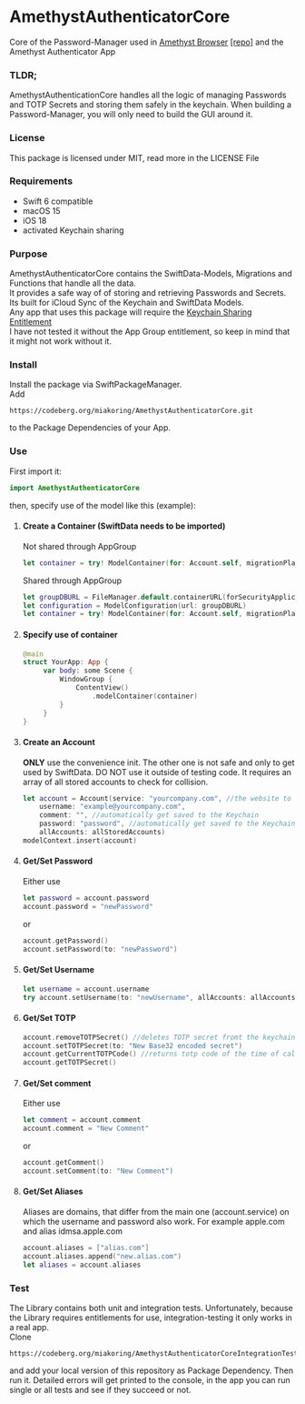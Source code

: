 # AmethystAuthenticatorCore

Core of the Password-Manager used in [Amethyst Browser](https://amethystbrowser.de) [[repo]](https://codeberg.org/miakoring/Amethyst) and the Amethyst Authenticator App

### TLDR;
AmethystAuthenticationCore handles all the logic of managing Passwords and TOTP Secrets and storing them safely in the keychain. When building a Password-Manager, you will only need to build the GUI around it.

### License
This package is licensed under MIT, read more in the LICENSE File

### Requirements
- Swift 6 compatible
- macOS 15
- iOS 18
- activated Keychain sharing

### Purpose

AmethystAuthenticatorCore contains the SwiftData-Models, Migrations and Functions that handle all the data.
<br>It provides a safe way of of storing and retrieving Passwords and Secrets. Its built for iCloud Sync of the Keychain and SwiftData Models. 
<br>Any app that uses this package will require the [Keychain Sharing Entitlement](https://developer.apple.com/documentation/xcode/configuring-keychain-sharing/)
<br>I have not tested it without the App Group entitlement, so keep in mind that it might not work without it.

### Install
Install the package via SwiftPackageManager.
<br>Add

```
https://codeberg.org/miakoring/AmethystAuthenticatorCore.git
```

to the Package Dependencies of your App.

### Use 
First import it:

```swift
import AmethystAuthenticatorCore
```

then, specify use of the model like this (example):

1. #### Create a Container (SwiftData needs to be imported)
	Not shared through AppGroup
	
   ```swift
   let container = try! ModelContainer(for: Account.self, migrationPlan: AAuthenticatorMigrations.self)
   ```
   
   Shared through AppGroup
   
   ```swift
   let groupDBURL = FileManager.default.containerURL(forSecurityApplicationGroupIdentifier: "YOURTEAMIDENTIFIER.com.yourcompany.yourappgroup")!.appendingPathComponent("shared.sqlite")
   let configuration = ModelConfiguration(url: groupDBURL)
   let container = try! ModelContainer(for: Account.self, migrationPlan: AAuthenticatorMigrations.self, configurations: configuration)
   ```
2. #### Specify use of container
   ```swift
   @main
   struct YourApp: App {
		var body: some Scene {
        	WindowGroup {
            	ContentView()
                	.modelContainer(container)
        	}
    	}
   }

   ```
3. #### Create an Account
	**ONLY** use the convenience init. The other one is not safe and only to get used by SwiftData. DO NOT use it outside of testing code. It requires an array of all stored accounts to check for collision.
	
	```swift
	let account = Account(service: "yourcompany.com", //the website to which the account belongs
	 	username: "example@yourcompany.com", 
	  	comment: "", //automatically get saved to the Keychain
	  	password: "password", //automatically get saved to the Keychain
	  	allAccounts: allStoredAccounts)
	modelContext.insert(account)
	```
4. #### Get/Set Password
	Either use 
	
	```swift
	let password = account.password
	account.password = "newPassword"
	```
	or
	
	```swift
	account.getPassword()
	account.setPassword(to: "newPassword")
	```
5. #### Get/Set Username

	```swift
	let username = account.username
	try account.setUsername(to: "newUsername", allAccounts: allAccounts, context: modelContext) //Context and allAccounts are required for collision protection and concurrency safety
	```

6. #### Get/Set TOTP

	```swift
	account.removeTOTPSecret() //deletes TOTP secret fromt the keychain
	account.setTOTPSecret(to: "New Base32 encoded secret")
	account.getCurrentTOTPCode() //returns totp code of the time of calling
	account.getTOTPSecret()
	```
7. #### Get/Set comment
   
   Either use 
	
	```swift
	let comment = account.comment
	account.comment = "New Comment"
	```
	or
	
	```swift
	account.getComment()
	account.setComment(to: "New Comment")
	```
8. #### Get/Set Aliases
	Aliases are domains, that differ from the main one (account.service) on which the username and password also work. For example apple.com and alias idmsa.apple.com
	
	```swift
	account.aliases = ["alias.com"]
	account.aliases.append("new.alias.com")
	let aliases = account.aliases
	```
	
### Test

The Library contains both unit and integration tests. Unfortunately, because the Library requires entitlements for use, integration-testing it only works in a real app.
<br>Clone

```
https://codeberg.org/miakoring/AmethystAuthenticatorCoreIntegrationTests.git
```
and add your local version of this repository as Package Dependency.
Then run it. Detailed errors will get printed to the console, in the app you can run single or all tests and see if they succeed or not.

